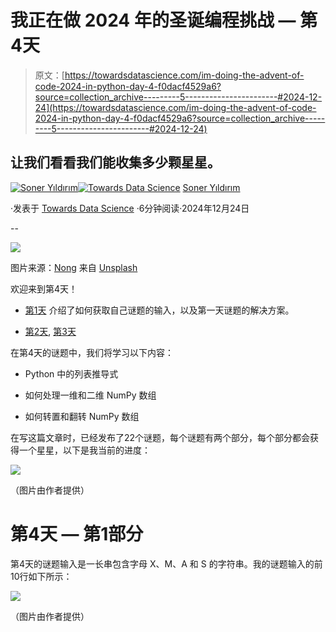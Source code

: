 # 我正在做 2024 年的圣诞编程挑战 — 第4天

> 原文：[https://towardsdatascience.com/im-doing-the-advent-of-code-2024-in-python-day-4-f0dacf4529a6?source=collection_archive---------5-----------------------#2024-12-24](https://towardsdatascience.com/im-doing-the-advent-of-code-2024-in-python-day-4-f0dacf4529a6?source=collection_archive---------5-----------------------#2024-12-24)

## 让我们看看我们能收集多少颗星星。

[](https://sonery.medium.com/?source=post_page---byline--f0dacf4529a6--------------------------------)[![Soner Yıldırım](../Images/c589572e9d1ee176cd4f5a0008173f1b.png)](https://sonery.medium.com/?source=post_page---byline--f0dacf4529a6--------------------------------)[](https://towardsdatascience.com/?source=post_page---byline--f0dacf4529a6--------------------------------)[![Towards Data Science](../Images/a6ff2676ffcc0c7aad8aaf1d79379785.png)](https://towardsdatascience.com/?source=post_page---byline--f0dacf4529a6--------------------------------) [Soner Yıldırım](https://sonery.medium.com/?source=post_page---byline--f0dacf4529a6--------------------------------)

·发表于 [Towards Data Science](https://towardsdatascience.com/?source=post_page---byline--f0dacf4529a6--------------------------------) ·6分钟阅读·2024年12月24日

--

![](../Images/1a398e58181b334743b2cec4a15b676c.png)

图片来源：[Nong](https://unsplash.com/@californong?utm_content=creditCopyText&utm_medium=referral&utm_source=unsplash) 来自 [Unsplash](https://unsplash.com/photos/white-and-brown-elephant-figurine-3XisDwg6jAE?utm_content=creditCopyText&utm_medium=referral&utm_source=unsplash)

欢迎来到第4天！

+   [第1天](https://medium.com/towards-data-science/im-doing-the-advent-of-code-2024-in-python-day-1-8a9ea6ca6d3f) 介绍了如何获取自己谜题的输入，以及第一天谜题的解决方案。

+   [第2天](https://medium.com/towards-data-science/im-doing-the-advent-of-code-2024-in-python-day-2-6d452447ba0f), [第3天](https://medium.com/towards-data-science/im-doing-the-advent-of-code-2024-in-python-day-3-3a3bdf845685)

在第4天的谜题中，我们将学习以下内容：

+   Python 中的列表推导式

+   如何处理一维和二维 NumPy 数组

+   如何转置和翻转 NumPy 数组

在写这篇文章时，已经发布了22个谜题，每个谜题有两个部分，每个部分都会获得一个星星，以下是我当前的进度：

![](../Images/0a0fd75fb9411f7a374467f6c443c6a3.png)

（图片由作者提供）

# 第4天 — 第1部分

第4天的谜题输入是一长串包含字母 X、M、A 和 S 的字符串。我的谜题输入的前10行如下所示：

![](../Images/ded849ef6cc364a8f29d98b37d5b3b37.png)

（图片由作者提供）
